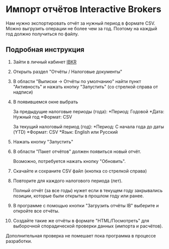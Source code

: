 # Импорт отчётов Interactive Brokers

Нам нужно экспортировать отчёт за нужный период в формате CSV.
Можно выгрузить операции не более чем за год. Поэтому на каждый год должно получиться по файлу.

## Подробная инструкция

1. Зайти в личный кабинет [IBKR](https://www.interactivebrokers.co.uk)
2. Открыть раздел "Отчёты / Налоговые документы"
3. В области "Выписки -> Отчёты по умолчанию" найти пункт "Активность" и нажать кнопку "Запустить" (со стрелкой справа от надписи)
4. В появившемся окне выбрать

   За предыдущие налоговые периоды (года):
  *Период: Годовой
  *Дата: Нужный год
  *Формат: CSV

   За текущий налоговый период (год):
  *Период: С начала года до даты (YTD)
  *Формат: CSV
  *Язык: English или Русский 

5. Нажать кнопку "Запустить"
6. В области "Пакет отчётов" должен появиться новый отчёт.

   Возможно, потребуется нажать кнопку "Обновить".
7. Скачайте и сохраните CSV файл (кнопка со стрелкой справа)

8. Повторите для каждого налогового периода (лет).

   Полный отчёт (за все годы) нужет если в текущем году закрывались позиции, которые были открыты в прошлом году или ранее.

9. В программе с помощью кнопки "Загрузить отчёты IB" выберите и откройте все отчёты.

10. Создайте такие же отчёты в формате "HTML/Посмотреть" для выборочной спорадической проверки данных (импорта и расчётов).

   Дополнительная проверка не помешает пока программа в процессе разработки.
